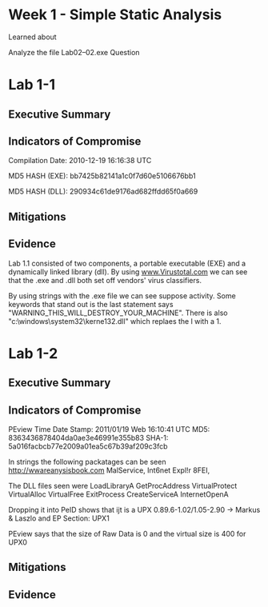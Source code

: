 # Week 1 - Simple Static Analysis 
Learned about 

Analyze the file Lab02–02.exe
Question

# Lab 1-1

## Executive Summary 


## Indicators of Compromise
Compilation Date: 2010-12-19 16:16:38 UTC

MD5 HASH (EXE):  bb7425b82141a1c0f7d60e5106676bb1 

MD5 HASH (DLL):  290934c61de9176ad682ffdd65f0a669 


## Mitigations 

## Evidence 
Lab 1.1 consisted of two components, a portable executable (EXE) and a dynamically linked library (dll). By using www.Virustotal.com we can see that the .exe and .dll both set off vendors' virus classifiers. 

By using strings with the .exe file we can see suppose activity. Some keywords that stand out is the last statement says "WARNING_THIS_WILL_DESTROY_YOUR_MACHINE". There is also "c:\windows\system32\kerne132.dll" which replaes the l with a 1. 


# Lab 1-2 

## Executive Summary 

## Indicators of Compromise
PEview Time Date Stamp: 2011/01/19 Web 16:10:41 UTC
MD5:  8363436878404da0ae3e46991e355b83 
SHA-1:  5a016facbcb77e2009a01ea5c67b39af209c3fcb 

In strings the following packatages can be seen
  http://wwareanysisbook.com 
  MalService,
  Int6net Expl!r 8FEI,

The DLL files seen were
  LoadLibraryA
  GetProcAddress
  VirtualProtect
  VirtualAlloc
  VirtualFree
  ExitProcess
  CreateServiceA
  InternetOpenA
  
Dropping it into PeID shows that ijt is a UPX 0.89.6-1.02/1.05-2.90 -> Markus & Laszlo  and
EP Section: UPX1 
  
PEview says that the size of Raw Data is 0  and the virtual size is 400 for UPX0

## Mitigations 

## Evidence 
